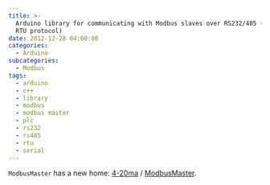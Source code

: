 ```yaml
---
title: >-
  Arduino library for communicating with Modbus slaves over RS232/485 (via
  RTU protocol)
date: 2012-12-28 04:00:00
categories:
  - Arduino
subcategories:
  - Modbus
tags:
  - arduino
  - c++
  - library
  - modbus
  - modbus master
  - plc
  - rs232
  - rs485
  - rtu
  - serial
---
```


`ModbusMaster` has a new home: <nop class="fa fa-github"> [4-20ma](https://github.com/4-20ma) / [ModbusMaster](https://github.com/4-20ma/ModbusMaster).
